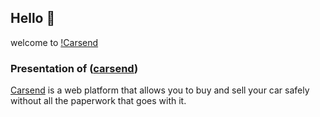 ## Hello 👋

welcome to [!Carsend](https://cardsend.com/)

### Presentation of (<a href="https://carsend.com" target="_blank">carsend</a>)

[Carsend](https://cardsend.com/) is a web platform that allows you to buy and sell your car safely without all the paperwork that goes with it. 


